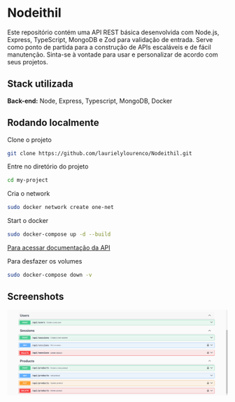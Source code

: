 # Nodeithil

Este repositório contém uma API REST básica desenvolvida com Node.js, Express, TypeScript, MongoDB e Zod para validação de entrada. Serve como ponto de partida para a construção de APIs escaláveis e de fácil manutenção. Sinta-se à vontade para usar e personalizar de acordo com seus projetos.

## Stack utilizada
**Back-end:** Node, Express, Typescript, MongoDB, Docker

## Rodando localmente

Clone o projeto

```bash
git clone https://github.com/laurielylourenco/Nodeithil.git
```

Entre no diretório do projeto

```bash
cd my-project
```
Cria o network

```bash
sudo docker network create one-net
```

Start o docker

```bash
sudo docker-compose up -d --build
```

[Para acessar documentação da API](http://localhost:1337/docs/)



Para desfazer os volumes 

```bash
sudo docker-compose down -v
```



## Screenshots

![Imagem Screenshot](2.png)
